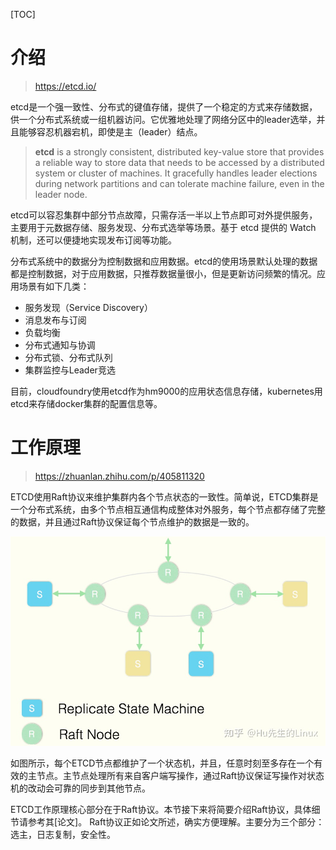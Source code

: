 [TOC]



# 介绍

> https://etcd.io/

etcd是一个强一致性、分布式的键值存储，提供了一个稳定的方式来存储数据，供一个分布式系统或一组机器访问。它优雅地处理了网络分区中的leader选举，并且能够容忍机器宕机，即使是主（leader）结点。

> **etcd** is a strongly consistent, distributed key-value store that provides a reliable way to store data that needs to be accessed by a distributed system or cluster of machines. It gracefully handles leader elections during network partitions and can tolerate machine failure, even in the leader node.

etcd可以容忍集群中部分节点故障，只需存活一半以上节点即可对外提供服务，主要用于元数据存储、服务发现、分布式选举等场景。基于 etcd 提供的 Watch 机制，还可以便捷地实现发布订阅等功能。

分布式系统中的数据分为控制数据和应用数据。etcd的使用场景默认处理的数据都是控制数据，对于应用数据，只推荐数据量很小，但是更新访问频繁的情况。应用场景有如下几类：

- 服务发现（Service Discovery）
- 消息发布与订阅
- 负载均衡
- 分布式通知与协调
- 分布式锁、分布式队列
- 集群监控与Leader竞选

目前，cloudfoundry使用etcd作为hm9000的应用状态信息存储，kubernetes用etcd来存储docker集群的配置信息等。

# 工作原理

> https://zhuanlan.zhihu.com/p/405811320

ETCD使用Raft协议来维护集群内各个节点状态的一致性。简单说，ETCD集群是一个分布式系统，由多个节点相互通信构成整体对外服务，每个节点都存储了完整的数据，并且通过Raft协议保证每个节点维护的数据是一致的。

![img](https://raw.githubusercontent.com/shengchaohua/my-images/main/images/202311262144376.png)

如图所示，每个ETCD节点都维护了一个状态机，并且，任意时刻至多存在一个有效的主节点。主节点处理所有来自客户端写操作，通过Raft协议保证写操作对状态机的改动会可靠的同步到其他节点。

ETCD工作原理核心部分在于Raft协议。本节接下来将简要介绍Raft协议，具体细节请参考其[论文]。
 Raft协议正如论文所述，确实方便理解。主要分为三个部分：选主，日志复制，安全性。